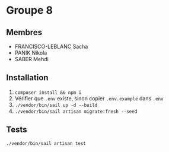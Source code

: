 # Groupe 8

## Membres

- FRANCISCO-LEBLANC Sacha
- PANIK Nikola
- SABER Mehdi

## Installation
1) ``composer install && npm i``
2) Vérifier que `.env` existe, sinon copier ``.env.example`` dans `.env`
3) ``./vendor/bin/sail up -d --build``
4) ``./vendor/bin/sail artisan migrate:fresh --seed``

## Tests

``./vendor/bin/sail artisan test``
